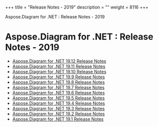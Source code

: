+++
title = "Release Notes - 2019" 
description = "" 
weight = 8116 
+++

Aspose.Diagram for .NET : Release Notes - 2019  

# Aspose.Diagram for .NET : Release Notes - 2019


*   [Aspose.Diagram for .NET 19.12 Release Notes](https://docs2.aspose.com/diagram/net/releasenotes/releasenotes-2019/aspose.diagram+for+.net+19.12+release+notes)
*   [Aspose.Diagram for .NET 19.11 Release Notes](https://docs2.aspose.com/diagram/net/releasenotes/releasenotes-2019/aspose.diagram+for+.net+19.11+release+notes)
*   [Aspose.Diagram for .NET 19.10 Release Notes](https://docs2.aspose.com/diagram/net/releasenotes/releasenotes-2019/aspose.diagram+for+.net+19.10+release+notes)
*   [Aspose.Diagram for .NET 19.9 Release Notes](https://docs2.aspose.com/diagram/net/releasenotes/releasenotes-2019/aspose.diagram+for+.net+19.9+release+notes)
*   [Aspose.Diagram for .NET 19.8 Release Notes](https://docs2.aspose.com/diagram/net/releasenotes/releasenotes-2019/aspose.diagram+for+.net+19.8+release+notes)
*   [Aspose.Diagram for .NET 19.7 Release Notes](https://docs2.aspose.com/diagram/net/releasenotes/releasenotes-2019/aspose.diagram+for+.net+19.7+release+notes)
*   [Aspose.Diagram for .NET 19.6 Release Notes](https://docs2.aspose.com/diagram/net/releasenotes/releasenotes-2019/aspose.diagram+for+.net+19.6+release+notes)
*   [Aspose.Diagram for .NET 19.5 Release Notes](https://docs2.aspose.com/diagram/net/releasenotes/releasenotes-2019/aspose.diagram+for+.net+19.5+release+notes)
*   [Aspose.Diagram for .NET 19.4 Release Notes](https://docs2.aspose.com/diagram/net/releasenotes/releasenotes-2019/aspose.diagram+for+.net+19.4+release+notes)
*   [Aspose.Diagram for .NET 19.3 Release Notes](https://docs2.aspose.com/diagram/net/releasenotes/releasenotes-2019/aspose.diagram+for+.net+19.3+release+notes)
*   [Aspose.Diagram for .NET 19.2 Release Notes](https://docs2.aspose.com/diagram/net/releasenotes/releasenotes-2019/aspose.diagram+for+.net+19.2+release+notes)
*   [Aspose.Diagram for .NET 19.1 Release Notes](https://docs2.aspose.com/diagram/net/releasenotes/releasenotes-2019/aspose.diagram+for+.net+19.1+release+notes)

